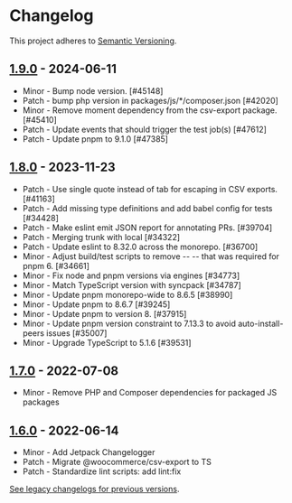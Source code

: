 # Changelog 

This project adheres to [Semantic Versioning](https://semver.org/spec/v2.0.0.html).

## [1.9.0](https://www.npmjs.com/package/@woocommerce/csv-export/v/1.9.0) - 2024-06-11 

-   Minor - Bump node version. [#45148]
-   Patch - bump php version in packages/js/*/composer.json [#42020]
-   Minor - Remove moment dependency from the csv-export package. [#45410]
-   Patch - Update events that should trigger the test job(s) [#47612]
-   Patch - Update pnpm to 9.1.0 [#47385]

## [1.8.0](https://www.npmjs.com/package/@woocommerce/csv-export/v/1.8.0) - 2023-11-23 

-   Patch - Use single quote instead of tab for escaping in CSV exports. [#41163]
-   Patch - Add missing type definitions and add babel config for tests [#34428]
-   Patch - Make eslint emit JSON report for annotating PRs. [#39704]
-   Patch - Merging trunk with local [#34322]
-   Patch - Update eslint to 8.32.0 across the monorepo. [#36700]
-   Minor - Adjust build/test scripts to remove -- -- that was required for pnpm 6. [#34661]
-   Minor - Fix node and pnpm versions via engines [#34773]
-   Minor - Match TypeScript version with syncpack [#34787]
-   Minor - Update pnpm monorepo-wide to 8.6.5 [#38990]
-   Minor - Update pnpm to 8.6.7 [#39245]
-   Minor - Update pnpm to version 8. [#37915]
-   Minor - Update pnpm version constraint to 7.13.3 to avoid auto-install-peers issues [#35007]
-   Minor - Upgrade TypeScript to 5.1.6 [#39531]

## [1.7.0](https://www.npmjs.com/package/@woocommerce/csv-export/v/1.7.0) - 2022-07-08 

-   Minor - Remove PHP and Composer dependencies for packaged JS packages

## [1.6.0](https://www.npmjs.com/package/@woocommerce/csv-export/v/1.6.0) - 2022-06-14 

-   Minor - Add Jetpack Changelogger
-   Patch - Migrate @woocommerce/csv-export to TS
-   Patch - Standardize lint scripts: add lint:fix

[See legacy changelogs for previous versions](https://github.com/woocommerce/woocommerce/blob/68581955106947918d2b17607a01bdfdf22288a9/packages/js/csv-export/CHANGELOG.md).

